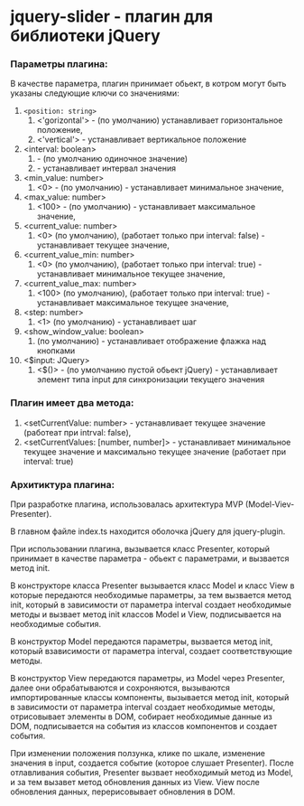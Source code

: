 # jquery-slider - плагин для библиотеки jQuery

### Параметры плагина:
В качестве параметра, плагин принимает обьект, в котром могут быть указаны следующие ключи со значениями: 
1. `<position: string>`
    1. <'gorizontal'> - (по умолчанию) устанавливает горизонтальное положение,
    2. <'vertical'> - устанавливает вертикальное положение
2. <interval: boolean>
    1. <false> - (по умолчанию одиночное значение)
    2. <true> - устанавливает интервал значения
3. <min_value: number>
    1. <0> - (по умолчанию) - устанавливает минимальное значение,
4. <max_value: number>
    1. <100> - (по умолчанию) - устанавливает максимальное значение,
5. <current_value: number>
    1. <0> (по умолчанию), (работает только при interval: false) - устанавливает текущее значение,
6. <current_value_min: number>
    1. <0> (по умолчанию), (работает только при interval: true) - устанавливает минимальное текущее значение,
7. <current_value_max: number>
    1. <100> (по умолчанию), (работает только при interval: true) - устанавливает максимальное текущее значение,
8. <step: number>
    1. <1> (по умолчанию) - устанавливает шаг
9. <show_window_value: boolean>
    1. <false> (по умолчанию) - устанавливает отображение флажка над кнопками
10. <$input: JQuery>
    1. <$()> - (по умолчанию пустой обьект jQuery) - устанавливает элемент типа input для синхронизации текущего значения

### Плагин имеет два метода:
1. <setCurrentValue: number> - устанавливает текущее значение (работеат при intrval: false),
2. <setCurrentValues: [number, number]> - устанавливает минимальное текущее значение и максимально текущее значение (работает при interval: true)

### Архитиктура плагина:
При разработке плагина, использовалась архитектура MVP (Model-Viev-Presenter).

В главном файле index.ts находится оболочка jQuery для jquery-plugin.

При использовании плагина, вызывается класс Presenter, который принимает в качестве параметра - обьект с параметрами, и вызвается метод init.

В конструкторе класса Presenter вызывается класс Model и класс View в которые передаются необходимые параметры, за тем вызвается метод init, который в зависимости от параметра interval создает необходимые методы и вызвает метод init классов Model и View, подписывается на необходимые события.

В конструктор Model передаются параметры, вызвается метод init, который взависимости от параметра interval, создает соответствующие методы.

В конструктор View передаются параметры, из Model через Presenter, далее они обрабатываются и сохроняются, вызываются импортированные классы компоненты, вызывается метод init, который в зависимости от параметра interval создает необходимые методы, отрисовывает элементы в DOM, собирает необходимые данные из DOM, подписывается на события из классов компонентов и создает события.

При изменении положения ползунка, клике по шкале, изменение значения в input, создается событие (которое слушает Presenter).
После отлавливания события, Presenter вызвает необходимый метод из Model, и за тем вызавет метод обновления данных из View.
View после обновления данных, перерисовывает обновления в DOM.